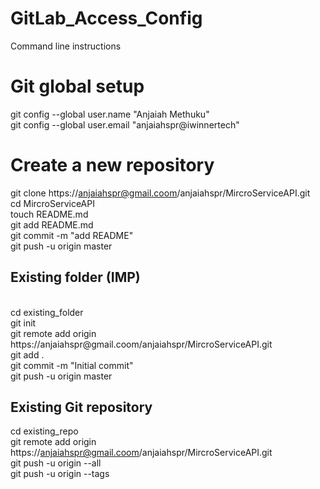 # GitLab_Access_Config


Command line instructions

# Git global setup
git config --global user.name "Anjaiah Methuku" <br/>
git config --global user.email "anjaiahspr@iwinnertech" <br/>

# Create a new repository
git clone https://anjaiahspr@gmail.coom/anjaiahspr/MircroServiceAPI.git <br/>
cd MircroServiceAPI <br/>
touch README.md <br/>
git add README.md <br/>
git commit -m "add README" <br/>
git push -u origin master <br/>



##  Existing folder  (IMP)
<br/>
cd existing_folder <br/>
git init <br/>
git remote add origin https://anjaiahspr@gmail.coom/anjaiahspr/MircroServiceAPI.git <br/>
git add .   <br/>
git commit -m "Initial commit" <br/>
git push -u origin master <br/>

## Existing Git repository <br/>
cd existing_repo <br/>
git remote add origin https://anjaiahspr@gmail.coom/anjaiahspr/MircroServiceAPI.git <br/>
git push -u origin --all <br/>
git push -u origin --tags <br/>
